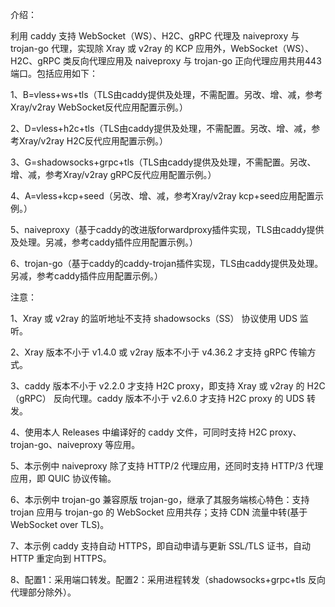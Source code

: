 介绍：

利用 caddy 支持 WebSocket（WS）、H2C、gRPC 代理及 naiveproxy 与 trojan-go 代理，实现除 Xray 或 v2ray 的 KCP 应用外，WebSocket（WS）、H2C、gRPC 类反向代理应用及 naiveproxy 与 trojan-go 正向代理应用共用443端口。包括应用如下：

1、B=vless+ws+tls（TLS由caddy提供及处理，不需配置。另改、增、减，参考Xray/v2ray WebSocket反代应用配置示例。）

2、D=vless+h2c+tls（TLS由caddy提供及处理，不需配置。另改、增、减，参考Xray/v2ray H2C反代应用配置示例。）

3、G=shadowsocks+grpc+tls（TLS由caddy提供及处理，不需配置。另改、增、减，参考Xray/v2ray gRPC反代应用配置示例。）

4、A=vless+kcp+seed（另改、增、减，参考Xray/v2ray kcp+seed应用配置示例。）

5、naiveproxy（基于caddy的改进版forwardproxy插件实现，TLS由caddy提供及处理。另减，参考caddy插件应用配置示例。）

6、trojan-go（基于caddy的caddy-trojan插件实现，TLS由caddy提供及处理。另减，参考caddy插件应用配置示例。）

注意：

1、Xray 或 v2ray 的监听地址不支持 shadowsocks（SS） 协议使用 UDS 监听。

2、Xray 版本不小于 v1.4.0 或 v2ray 版本不小于 v4.36.2 才支持 gRPC 传输方式。

3、caddy 版本不小于 v2.2.0 才支持 H2C proxy，即支持 Xray 或 v2ray 的 H2C（gRPC） 反向代理。caddy 版本不小于 v2.6.0 才支持 H2C proxy 的 UDS 转发。

4、使用本人 Releases 中编译好的 caddy 文件，可同时支持 H2C proxy、trojan-go、naiveproxy 等应用。

5、本示例中 naiveproxy 除了支持 HTTP/2 代理应用，还同时支持 HTTP/3 代理应用，即 QUIC 协议传输。

6、本示例中 trojan-go 兼容原版 trojan-go，继承了其服务端核心特色：支持 trojan 应用与 trojan-go 的 WebSocket 应用共存；支持 CDN 流量中转(基于 WebSocket over TLS)。

7、本示例 caddy 支持自动 HTTPS，即自动申请与更新 SSL/TLS 证书，自动 HTTP 重定向到 HTTPS。

8、配置1：采用端口转发。配置2：采用进程转发（shadowsocks+grpc+tls 反向代理部分除外）。
